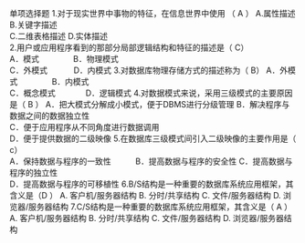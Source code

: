 单项选择题
1.对于现实世界中事物的特征，在信息世界中使用 （ A  ） 
      A.属性描述                  B.关键字描述   
      C.二维表格描述           D.实体描述     
2.用户或应用程序看到的那部分局部逻辑结构和特征的描述是（   C）   
      A．模式                 B．物理模式   
      C．外模式               D．内模式
3.对数据库物理存储方式的描述称为（   B）
      A．外模式              B．内模式  
      C．概念模式           D．逻辑模式
4.对数据模式来说，采用三级模式的主要原因是（  B ）
     A．把大模式分解成小模式，便于DBMS进行分级管理
     B．解决程序与数据之间的数据独立性  
     C．便于应用程序从不同角度进行数据调用       
     D．便于提供数据的二级映像
5.在数据库三级模式间引入二级映像的主要作用是（   c）         
     A．保持数据与程序的一致性    
    B．提高数据与程序的安全性
     C．提高数据与程序的独立性   
     D．提高数据与程序的可移植性
6.B/S结构是一种重要的数据库系统应用框架，其含义是（D   ）
    A. 客户机/服务器结构           B. 分时/共享结构 
    C. 文件/服务器结构               D. 浏览器/服务器结构
7.C/S结构是一种重要的数据库系统应用框架，其含义是（ A  ）
    A. 客户机/服务器结构           B. 分时/共享结构 
    C. 文件/服务器结构             D. 浏览器/服务器结构